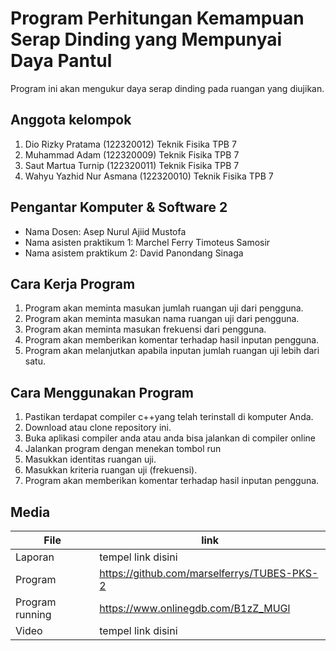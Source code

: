 # Program Perhitungan Kemampuan Serap Dinding yang Mempunyai Daya Pantul
Program ini akan mengukur daya serap dinding pada ruangan yang diujikan.

## Anggota kelompok 
1. Dio Rizky Pratama (122320012) Teknik Fisika TPB 7
2. Muhammad Adam (122320009) Teknik Fisika TPB 7
3. Saut Martua Turnip (122320011) Teknik Fisika TPB 7
4. Wahyu Yazhid Nur Asmana (122320010)  Teknik Fisika TPB 7

## Pengantar Komputer & Software 2
- Nama Dosen: Asep Nurul Ajiid Mustofa
- Nama asisten praktikum 1: Marchel Ferry Timoteus Samosir
- Nama asistem praktikum 2: David Panondang Sinaga

## Cara Kerja Program
1.	Program akan meminta masukan jumlah ruangan uji  dari pengguna.
2.	Program akan meminta masukan nama ruangan uji  dari pengguna.
3.	Program akan meminta masukan frekuensi  dari pengguna.
4.	Program akan memberikan komentar terhadap hasil inputan pengguna.
5.	Program akan melanjutkan apabila inputan jumlah ruangan uji lebih dari satu. 

## Cara Menggunakan Program 
1.	Pastikan terdapat compiler c++yang telah terinstall di komputer Anda.
2.	Download atau clone repository ini.
3.	Buka aplikasi compiler anda atau anda bisa jalankan di compiler online 
4.	Jalankan program dengan menekan tombol run
5.	Masukkan identitas ruangan uji.
6.	Masukkan kriteria ruangan uji (frekuensi).
7.	Program akan memberikan komentar terhadap hasil inputan pengguna.

## Media

| File |      link     |
| ------ | ------ |
| Laporan | tempel link disini |
| Program | https://github.com/marselferrys/TUBES-PKS-2 |
| Program running | https://www.onlinegdb.com/B1zZ_MUGl |
| Video | tempel link disini |
